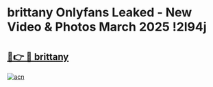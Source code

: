 # brittany Onlyfans Leaked - New Video & Photos March 2025 !2l94j

# <h2><a href="https://qrp5ff.iuczelnia.edu.pl?title=brittany&ref=2l94j">🔗👉 🔴 brittany</a></h2>

[![acn](https://github.com/user-attachments/assets/0f9c940e-d8b0-45ae-aac7-cd30a18b3e1c)](https://qrp5ff.iuczelnia.edu.pl?title=brittany&ref=2l94j)


